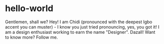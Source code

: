 # hello-world
Gentlemen, shall we?
Hey! I am Chidi (pronounced with the deepest Igbo accent you can muster) - I know you just tried pronouncing, yes, you got it! I am a design enthusiast working to earn the name "Designer". Dazall! Want to know more? Follow me.
